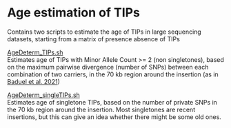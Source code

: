 # Age estimation of TIPs

Contains two scripts to estimate the age of TIPs in large sequencing datasets, starting from a matrix of presence absence of TIPs

[AgeDeterm_TIPs.sh](https://github.com/acontrerasg/Tarvense_transposon_dynamics/blob/main/TIPs_age/AgeDeterm_TIPs.sh) <br/>
Estimates age of TIPs with Minor Allele Count >= 2 (non singletones), based on the maximum pairwise divergence (number of SNPs) between each combination of two carriers, in the 70 kb region around the insertion (as in [Baduel et al. 2021](https://genomebiology.biomedcentral.com/articles/10.1186/s13059-021-02348-5))


[AgeDeterm_singleTIPs.sh](https://github.com/acontrerasg/Tarvense_transposon_dynamics/blob/main/TIPs_age/AgeDeterm_singleTIPs.sh) <br/>
Estimates age of singletone TIPs, based on the number of private SNPs in the 70 kb region around the insertion. Most singletones are recent insertions, but this can give an idea whether there might be some old ones.


